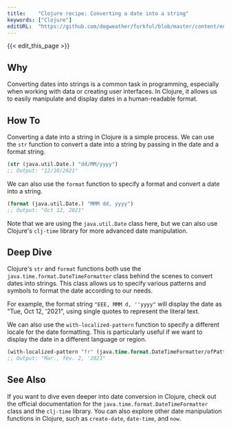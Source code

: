 ```yaml
---
title:    "Clojure recipe: Converting a date into a string"
keywords: ["Clojure"]
editURL:  "https://github.com/dogweather/forkful/blob/master/content/en/clojure/converting-a-date-into-a-string.md"
---
```


{{< edit_this_page >}}

## Why

Converting dates into strings is a common task in programming, especially when working with data or creating user interfaces. In Clojure, it allows us to easily manipulate and display dates in a human-readable format.

## How To

Converting a date into a string in Clojure is a simple process. We can use the `str` function to convert a date into a string by passing in the date and a format string.

```Clojure
(str (java.util.Date.) "dd/MM/yyyy")
;; Output: "12/10/2021"
```

We can also use the `format` function to specify a format and convert a date into a string.

```Clojure
(format (java.util.Date.) "MMM dd, yyyy")
;; Output: "Oct 12, 2021"
```

Note that we are using the `java.util.Date` class here, but we can also use Clojure's `clj-time` library for more advanced date manipulation.

## Deep Dive

Clojure's `str` and `format` functions both use the `java.time.format.DateTimeFormatter` class behind the scenes to convert dates into strings. This class allows us to specify various patterns and symbols to format the date according to our needs.

For example, the format string `"EEE, MMM d, ''yyyy"` will display the date as "Tue, Oct 12, '2021", using single quotes to represent the literal text.

We can also use the `with-localized-pattern` function to specify a different locale for the date formatting. This is particularly useful if we want to display the date in a different language or region.

```Clojure
(with-localized-pattern "fr" (java.time.format.DateTimeFormatter/ofPattern "EEE, MMM d, ''yyyy") (java.util.Date.))
;; Output: "Mar., fév. 2, '2021"
```

## See Also

If you want to dive even deeper into date conversion in Clojure, check out the official documentation for the `java.time.format.DateTimeFormatter` class and the `clj-time` library. You can also explore other date manipulation functions in Clojure, such as `create-date`, `date-time`, and `now`.